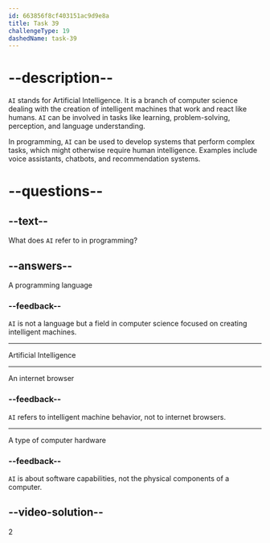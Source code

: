 ```yaml
---
id: 663856f8cf403151ac9d9e8a
title: Task 39
challengeType: 19
dashedName: task-39
---
```


# --description--

`AI` stands for Artificial Intelligence. It is a branch of computer science dealing with the creation of intelligent machines that work and react like humans. `AI` can be involved in tasks like learning, problem-solving, perception, and language understanding.

In programming, `AI` can be used to develop systems that perform complex tasks, which might otherwise require human intelligence. Examples include voice assistants, chatbots, and recommendation systems.

# --questions--

## --text--

What does `AI` refer to in programming?

## --answers--

A programming language

### --feedback--

`AI` is not a language but a field in computer science focused on creating intelligent machines.

---

Artificial Intelligence

---

An internet browser

### --feedback--

`AI` refers to intelligent machine behavior, not to internet browsers.

---

A type of computer hardware

### --feedback--

`AI` is about software capabilities, not the physical components of a computer.

## --video-solution--

2
